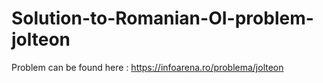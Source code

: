 # Solution-to-Romanian-OI-problem-jolteon
Problem can be found here : https://infoarena.ro/problema/jolteon
